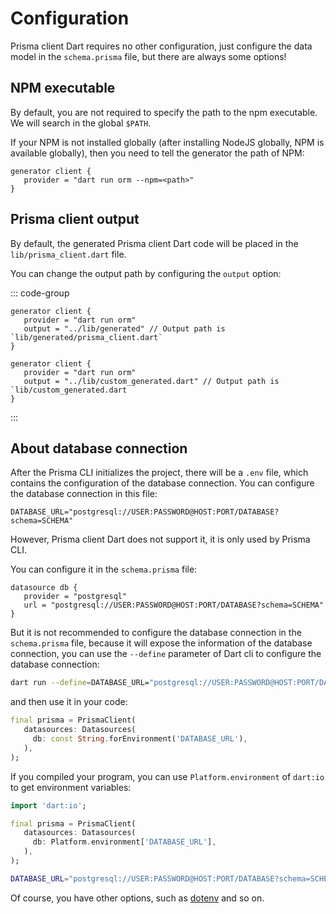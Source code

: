 # Configuration

Prisma client Dart requires no other configuration, just configure the data model in the `schema.prisma` file, but there are always some options!

## NPM executable

By default, you are not required to specify the path to the npm executable. We will search in the global `$PATH`.

If your NPM is not installed globally (after installing NodeJS globally, NPM is available globally), then you need to tell the generator the path of NPM:

```prisma
generator client {
   provider = "dart run orm --npm=<path>"
}
```

## Prisma client output

By default, the generated Prisma client Dart code will be placed in the `lib/prisma_client.dart` file.

You can change the output path by configuring the `output` option:

::: code-group

```prisma [Generage into directory]
generator client {
   provider = "dart run orm"
   output = "../lib/generated" // Output path is `lib/generated/prisma_client.dart`
}
```

```prisma [Generage into file]
generator client {
   provider = "dart run orm"
   output = "../lib/custom_generated.dart" // Output path is `lib/custom_generated.dart
}
```

:::

## About database connection

After the Prisma CLI initializes the project, there will be a `.env` file, which contains the configuration of the database connection. You can configure the database connection in this file:

```env
DATABASE_URL="postgresql://USER:PASSWORD@HOST:PORT/DATABASE?schema=SCHEMA"
```

However, Prisma client Dart does not support it, it is only used by Prisma CLI.

You can configure it in the `schema.prisma` file:

```prisma
datasource db {
   provider = "postgresql"
   url = "postgresql://USER:PASSWORD@HOST:PORT/DATABASE?schema=SCHEMA"
}
```

But it is not recommended to configure the database connection in the `schema.prisma` file, because it will expose the information of the database connection, you can use the `--define` parameter of Dart cli to configure the database connection:

```bash
dart run --define=DATABASE_URL="postgresql://USER:PASSWORD@HOST:PORT/DATABASE?schema=SCHEMA" bin/main.dart
```

and then use it in your code:

```dart
final prisma = PrismaClient(
   datasources: Datasources(
     db: const String.forEnvironment('DATABASE_URL'),
   ),
);
```

If you compiled your program, you can use `Platform.environment` of `dart:io` to get environment variables:

```dart
import 'dart:io';

final prisma = PrismaClient(
   datasources: Datasources(
     db: Platform.environment['DATABASE_URL'],
   ),
);
```

```bash
DATABASE_URL="postgresql://USER:PASSWORD@HOST:PORT/DATABASE?schema=SCHEMA" bin/main.exe
```

Of course, you have other options, such as [dotenv](https://pub.dev/packages/dotenv) and so on.
